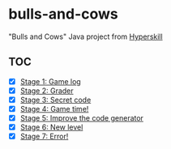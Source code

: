 # bulls-and-cows

"Bulls and Cows" Java project from [Hyperskill](https://hyperskill.org/)

## TOC

- [x] [Stage 1: Game log](src/main/java/stage1/project/Main.java)
- [x] [Stage 2: Grader](src/main/java/stage2/project/Main.java)
- [x] [Stage 3: Secret code](src/main/java/stage3/project/Main.java)
- [x] [Stage 4: Game time!](src/main/java/stage4/project/Main.java)
- [x] [Stage 5: Improve the code generator](src/main/java/stage5/project/Main.java)
- [x] [Stage 6: New level](src/main/java/stage6/project/Main.java)
- [x] [Stage 7: Error!](src/main/java/stage7/project/Main.java)
